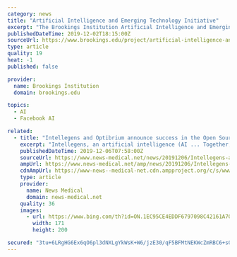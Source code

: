 ```yaml
---
category: news
title: "Artificial Intelligence and Emerging Technology Initiative"
excerpt: "The Brookings Institution Artificial Intelligence and Emerging Technology (AIET ... By publishing timely, rigorous research and bringing together leaders and researchers from across the technology and policymaking sectors, the Brookings AIET Initiative ..."
publishedDateTime: 2019-12-02T18:15:00Z
sourceUrl: https://www.brookings.edu/project/artificial-intelligence-and-emerging-technology-initiative/
type: article
quality: 19
heat: -1
published: false

provider:
  name: Brookings Institution
  domain: brookings.edu

topics:
  - AI
  - Facebook AI

related:
  - title: "Intellegens and Optibrium announce success in the Open Source Malaria global initiative"
    excerpt: "Intellegens, an artificial intelligence (AI ... Together, the companies developed one of the top models, deploying a cutting-edge deep neural network algorithm, Alchemite™, to accurately predict active compounds with novel mechanisms of actions that ..."
    publishedDateTime: 2019-12-06T07:58:00Z
    sourceUrl: https://www.news-medical.net/news/20191206/Intellegens-and-Optibrium-announce-success-in-the-Open-Source-Malaria-global-initiative.aspx
    ampUrl: https://www.news-medical.net/amp/news/20191206/Intellegens-and-Optibrium-announce-success-in-the-Open-Source-Malaria-global-initiative.aspx
    cdnAmpUrl: https://www-news--medical-net.cdn.ampproject.org/c/s/www.news-medical.net/amp/news/20191206/Intellegens-and-Optibrium-announce-success-in-the-Open-Source-Malaria-global-initiative.aspx
    type: article
    provider:
      name: News Medical
      domain: news-medical.net
    quality: 36
    images:
      - url: https://www.bing.com/th?id=ON.1EC95CE4EDDF6797098C42161A7011BB
        width: 171
        height: 200

secured: "3tu+6LRgHG6Ex6qO6pl3dNXLgYkWsK+W6/jzE30/qF5BFMtNEKWcZmRBC6+s0lRvcPxFrCwNYmVN3IONgw/cujnTDoWtR4tjw5WaFYhzlBM8o6rhjzVNn1oWH3awG89O1ZgIqiyUJXYtXck+4Q0b6UwY1hA1QfP1bBTTBVxFO8UK0cKt5SkFd9utzQnX44o07d/If1wadCJnUZBtZo2X1+MF7vJts6vvxmMx1SKnserpzTRDXUGsZ+DM0JfrTEImh1Cp7FesJF/BaES2lJHFiw==;V3nCFfyCdHBFD/QCUZZRwA=="
---
```


